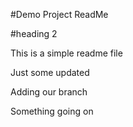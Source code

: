 #Demo Project ReadMe

#heading 2

This is a simple readme file


Just some updated

Adding our branch

Something going on
